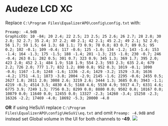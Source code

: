 # Audeze LCD XC
Replace `C:\Program Files\EqualizerAPO\config\config.txt` with:
```
Preamp: -4.9dB
GraphicEQ: 10 -84; 20 2.4; 22 2.5; 23 2.5; 25 2.6; 26 2.7; 28 2.8; 30 2.8; 32 2.7; 35 2.4; 37 2.2; 40 2.1; 42 2.1; 45 2.2; 49 2.1; 52 2.0; 56 1.7; 59 1.5; 64 1.3; 68 1.1; 73 0.9; 78 0.8; 83 0.7; 89 0.5; 95 0.2; 102 -0.1; 109 -0.4; 117 -0.6; 125 -1.0; 134 -1.2; 143 -1.4; 153 -1.4; 164 -1.3; 175 -1.5; 188 -1.4; 201 -1.3; 215 -1.0; 230 -0.7; 246 -0.4; 263 0.1; 282 0.5; 301 0.7; 323 0.9; 345 1.3; 369 1.7; 395 2.0; 423 2.0; 452 2.1; 484 1.9; 518 1.9; 554 2.3; 593 2.3; 635 2.4; 679 2.2; 726 2.0; 777 1.7; 832 1.2; 890 0.8; 952 0.3; 1019 -0.1; 1090 -0.6; 1167 -1.0; 1248 -1.6; 1336 -2.4; 1429 -3.2; 1529 -3.8; 1636 -4.2; 1751 -4.1; 1873 -3.8; 2004 -2.9; 2145 -1.6; 2295 -0.6; 2455 0.5; 2627 1.8; 2811 2.0; 3008 2.6; 3219 2.6; 3444 1.3; 3685 0.0; 3943 -1.1; 4219 -0.3; 4514 3.5; 4830 4.5; 5168 4.6; 5530 4.9; 5917 4.7; 6331 4.6; 6775 3.9; 7249 1.3; 7756 0.3; 8299 0.0; 8880 0.0; 9502 0.0; 10167 0.0; 10879 0.0; 11640 0.0; 12455 0.0; 13327 -2.3; 14260 -3.4; 15258 -2.3; 16326 -2.2; 17469 -4.0; 18692 -5.3; 20000 -4.0
```
**OR** if using HeSuVi replace `C:\Program Files\EqualizerAPO\config\HeSuVi\eq.txt` and omit `Preamp: -4.9dB` and instead set Global volume in the UI for both channels to **-49**.
![](https://raw.githubusercontent.com/jaakkopasanen/AutoEq/master/results/SBAF-Serious/innerfidelity/onear/Audeze%20LCD%20XC/Audeze%20LCD%20XC.png)